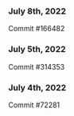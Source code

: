 ### July 8th, 2022

Commit #166482

### July 5th, 2022

Commit #314353


### July 4th, 2022

Commit #72281
